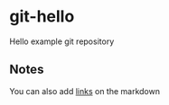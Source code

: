 # git-hello
Hello example git repository

## Notes
You can also add [links](https://mkuzak.github.io/radboud-21-11-2016/) on the markdown

